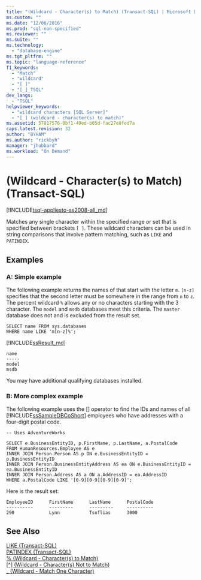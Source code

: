 ```yaml
---
title: "(Wildcard - Character(s) to Match) (Transact-SQL) | Microsoft Docs"
ms.custom: ""
ms.date: "12/06/2016"
ms.prod: "sql-non-specified"
ms.reviewer: ""
ms.suite: ""
ms.technology: 
  - "database-engine"
ms.tgt_pltfrm: ""
ms.topic: "language-reference"
f1_keywords: 
  - "Match"
  - "wildcard"
  - "[ ]"
  - "[_]_TSQL"
dev_langs: 
  - "TSQL"
helpviewer_keywords: 
  - "wildcard characters [SQL Server]"
  - "[ ] (wildcard - character(s) to match)"
ms.assetid: 57817576-0bf1-49ed-b05d-fac27e8fed7a
caps.latest.revision: 32
author: "BYHAM"
ms.author: "rickbyh"
manager: "jhubbard"
ms.workload: "On Demand"
---
```

# (Wildcard - Character(s) to Match) (Transact-SQL)
[!INCLUDE[tsql-appliesto-ss2008-all_md](../../includes/tsql-appliesto-ss2008-all-md.md)]

  Matches any single character within the specified range or set that is specified between brackets `[ ]`. These wildcard characters can be used in string comparisons that involve pattern matching, such as `LIKE` and `PATINDEX`.  
  
## Examples  
### A: Simple example   
The following example returns the names of that start with the letter `m`. `[n-z]` specifies that the second letter must be somewhere in the range from `n` to `z`. The percent wildcard `%` allows any or no characters starting with the 3 character. The `model` and `msdb` databases meet this criteria. The `master` database does not and is excluded from the result set.
 
```tsql
SELECT name FROM sys.databases
WHERE name LIKE 'm[n-z]%';
```
[!INCLUDE[ssResult_md](../../includes/ssresult-md.md)]  

```
name
-----
model
msdb
```   
 You may have additional qualifying databases installed.


### B: More complex example   
 The following example uses the [] operator to find the IDs and names of all [!INCLUDE[ssSampleDBCoShort](../../includes/sssampledbcoshort-md.md)] employees who have addresses with a four-digit postal code.  
  
```tsql  
-- Uses AdventureWorks  
  
SELECT e.BusinessEntityID, p.FirstName, p.LastName, a.PostalCode  
FROM HumanResources.Employee AS e  
INNER JOIN Person.Person AS p ON e.BusinessEntityID = p.BusinessEntityID  
INNER JOIN Person.BusinessEntityAddress AS ea ON e.BusinessEntityID = ea.BusinessEntityID  
INNER JOIN Person.Address AS a ON a.AddressID = ea.AddressID  
WHERE a.PostalCode LIKE '[0-9][0-9][0-9][0-9]';  
```  
  
 Here is the result set:  
  
```  
EmployeeID      FirstName      LastName      PostalCode  
----------      ---------      ---------     ----------  
290             Lynn           Tsoflias      3000  
```  



  
## See Also  
 [LIKE &#40;Transact-SQL&#41;](../../t-sql/language-elements/like-transact-sql.md)   
 [PATINDEX &#40;Transact-SQL&#41;](../../t-sql/functions/patindex-transact-sql.md)   
  [% (Wildcard - Character(s) to Match)](../../t-sql/language-elements/percent-character-wildcard-character-s-to-match-transact-sql.md)   
 [&#91;^&#93; (Wildcard - Character(s) Not to Match)](../../t-sql/language-elements/wildcard-character-s-not-to-match-transact-sql.md)     
 [_ (Wildcard - Match One Character)](../../t-sql/language-elements/wildcard-match-one-character-transact-sql.md)  
    
  

